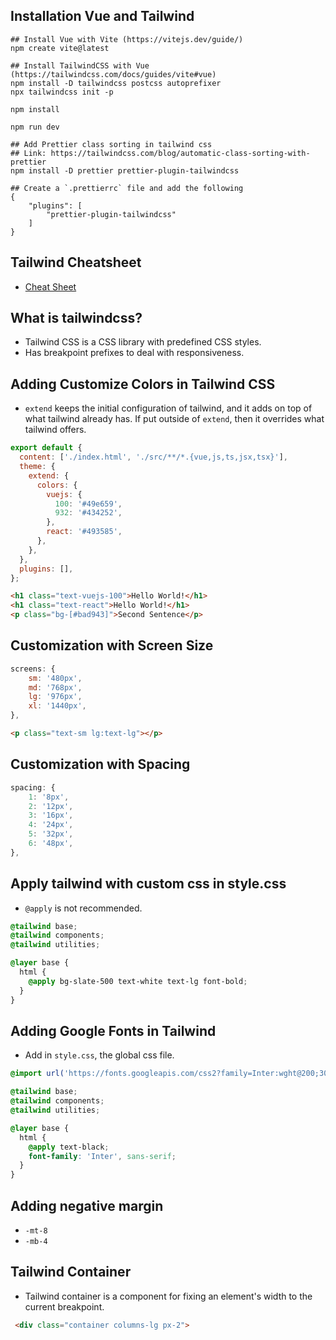 ## Installation Vue and Tailwind

```
## Install Vue with Vite (https://vitejs.dev/guide/)
npm create vite@latest

## Install TailwindCSS with Vue (https://tailwindcss.com/docs/guides/vite#vue)
npm install -D tailwindcss postcss autoprefixer
npx tailwindcss init -p

npm install

npm run dev
```

```
## Add Prettier class sorting in tailwind css
## Link: https://tailwindcss.com/blog/automatic-class-sorting-with-prettier
npm install -D prettier prettier-plugin-tailwindcss

## Create a `.prettierrc` file and add the following
{
    "plugins": [
        "prettier-plugin-tailwindcss"
    ]
}
```

## Tailwind Cheatsheet

- [Cheat Sheet](https://tailwindcomponents.com/cheatsheet/)

## What is tailwindcss?

- Tailwind CSS is a CSS library with predefined CSS styles.
- Has breakpoint prefixes to deal with responsiveness.

## Adding Customize Colors in Tailwind CSS

- `extend` keeps the initial configuration of tailwind, and it adds on top of what tailwind already has. If put outside of `extend`, then it overrides what tailwind offers.

```js
export default {
  content: ['./index.html', './src/**/*.{vue,js,ts,jsx,tsx}'],
  theme: {
    extend: {
      colors: {
        vuejs: {
          100: '#49e659',
          932: '#434252',
        },
        react: '#493585',
      },
    },
  },
  plugins: [],
};
```

```html
<h1 class="text-vuejs-100">Hello World!</h1>
<h1 class="text-react">Hello World!</h1>
<p class="bg-[#bad943]">Second Sentence</p>
```

## Customization with Screen Size

```js
screens: {
    sm: '480px',
    md: '768px',
    lg: '976px',
    xl: '1440px',
},
```

```html
<p class="text-sm lg:text-lg"></p>
```

## Customization with Spacing

```js
spacing: {
    1: '8px',
    2: '12px',
    3: '16px',
    4: '24px',
    5: '32px',
    6: '48px',
},
```

## Apply tailwind with custom css in style.css

- `@apply` is not recommended.

```css
@tailwind base;
@tailwind components;
@tailwind utilities;

@layer base {
  html {
    @apply bg-slate-500 text-white text-lg font-bold;
  }
}
```

## Adding Google Fonts in Tailwind

- Add in `style.css`, the global css file.

```css
@import url('https://fonts.googleapis.com/css2?family=Inter:wght@200;300;400;800&display=swap');

@tailwind base;
@tailwind components;
@tailwind utilities;

@layer base {
  html {
    @apply text-black;
    font-family: 'Inter', sans-serif;
  }
}
```

## Adding negative margin

- `-mt-8`
- `-mb-4`

## Tailwind Container

- Tailwind container is a component for fixing an element's width to the current breakpoint.

```html
 <div class="container columns-lg px-2">
```